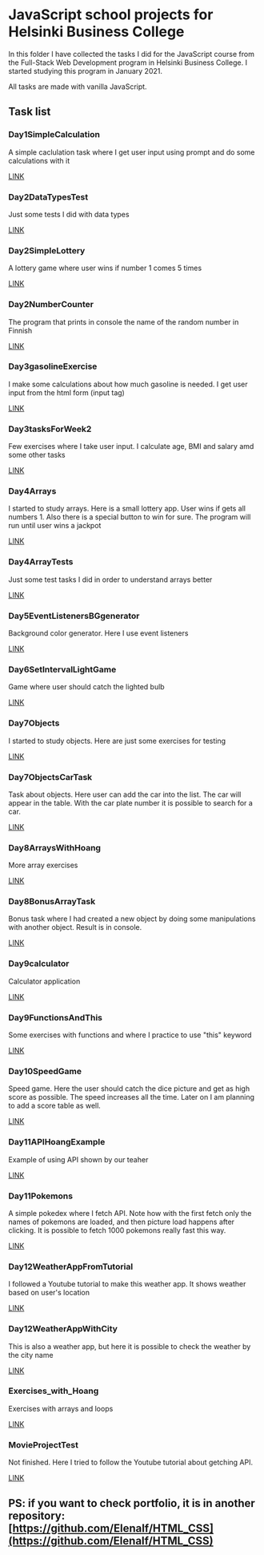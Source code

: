 # JavaScript school projects for Helsinki Business College

In this folder I have collected the tasks I did for the JavaScript course from the Full-Stack Web Development program in Helsinki Business College. I started studying this program in January 2021.

All tasks are made with vanilla JavaScript.

## Task list

### Day1SimpleCalculation

A simple caclulation task where I get user input using prompt and do some calculations with it

[LINK](https://elenaif.github.io/JS/Day1SimpleCalculation/index.html)

### Day2DataTypesTest

Just some tests I did with data types

[LINK](https://elenaif.github.io/JS/Day2DataTypesTest/index.html)

### Day2SimpleLottery

A lottery game where user wins if number 1 comes 5 times

[LINK](https://elenaif.github.io/JS/Day2SimpleLottery/index.html)

### Day2NumberCounter

The program that prints in console the name of the random number in Finnish

[LINK](https://elenaif.github.io/JS/Day2NumberCounter/index.html)

### Day3gasolineExercise

I make some calculations about how much gasoline is needed. I get user input from the html form (input tag)

[LINK](https://elenaif.github.io/JS/Day3gasolineExercise/index.html)

### Day3tasksForWeek2

Few exercises where I take user input. I calculate age, BMI and salary amd some other tasks

[LINK](https://elenaif.github.io/JS/Day3tasksForWeek2/index.html)

### Day4Arrays

I started to study arrays. Here is a small lottery app. User wins if gets all numbers 1. Also there is a special button to win for sure. The program will run until user wins a jackpot

[LINK](https://elenaif.github.io/JS/Day4Arrays/index.html)

### Day4ArrayTests

Just some test tasks I did in order to understand arrays better

[LINK](https://elenaif.github.io/JS/Day4ArrayTests/index.html)

### Day5EventListenersBGgenerator

Background color generator. Here I use event listeners

[LINK](https://elenaif.github.io/JS/Day5EventListenersBGgenerator/index.html)

### Day6SetIntervalLightGame

Game where user should catch the lighted bulb

[LINK](https://elenaif.github.io/JS/Day6SetIntervalLightGame/index.html)

### Day7Objects

I started to study objects. Here are just some exercises for testing

[LINK](https://elenaif.github.io/JS/Day7Objects/index.html)

### Day7ObjectsCarTask

Task about objects. Here user can add the car into the list. The car will appear in the table. With the car plate number it is possible to search for a car.

[LINK](https://elenaif.github.io/JS/Day7ObjectsCarTask/index.html)

### Day8ArraysWithHoang

More array exercises

[LINK](https://elenaif.github.io/JS/Day8ArraysWithHoang/index.html)

### Day8BonusArrayTask

Bonus task where I had created a new object by doing some manipulations with another object. Result is in console.

[LINK](https://elenaif.github.io/JS/Day8BonusArrayTask/index.html)

### Day9calculator

Calculator application

[LINK](https://elenaif.github.io/JS/Day9calculator/index.html)

### Day9FunctionsAndThis

Some exercises with functions and where I practice to use "this" keyword

[LINK](https://elenaif.github.io/JS/Day9FunctionsAndThis/index.html)

### Day10SpeedGame

Speed game. Here the user should catch the dice picture and get as high score as possible. The speed increases all the time. Later on I am planning to add a score table as well.

[LINK](https://elenaif.github.io/JS/Day10SpeedGame/index.html)

### Day11APIHoangExample

Example of using API shown by our teaher

[LINK](https://elenaif.github.io/JS/Day11APIHoangExample/index.html)

### Day11Pokemons

A simple pokedex where I fetch API. Note how with the first fetch only the names of pokemons are loaded, and then picture load happens after clicking. It is possible to fetch 1000 pokemons really fast this way.

[LINK](https://elenaif.github.io/JS/Day11Pokemons/index.html)

### Day12WeatherAppFromTutorial

I followed a Youtube tutorial to make this weather app. It shows weather based on user's location

[LINK](https://elenaif.github.io/JS/Day12WeatherAppFromTutorial/index.html)

### Day12WeatherAppWithCity

This is also a weather app, but here it is possible to check the weather by the city name

[LINK](https://elenaif.github.io/JS/Day12WeatherAppWithCity/index.html)

### Exercises_with_Hoang

Exercises with arrays and loops

[LINK](https://elenaif.github.io/JS/Exercises_with_Hoang/index.html)

### MovieProjectTest

Not finished. Here I tried to follow the Youtube tutorial about getching API.

[LINK](https://elenaif.github.io/JS/MovieProjectTest/index.html)

## PS: if you want to check portfolio, it is in another repository: [https://github.com/ElenaIf/HTML_CSS](https://github.com/ElenaIf/HTML_CSS)

